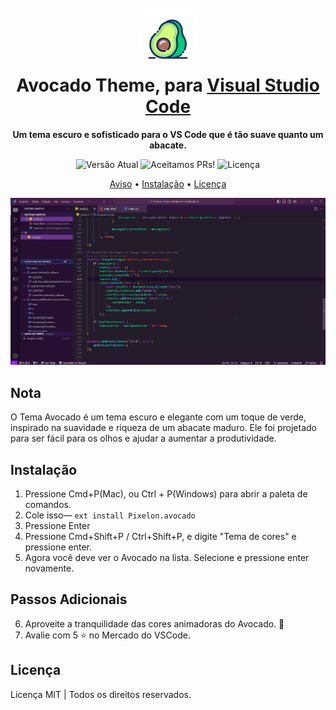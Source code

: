 <h1 align="center">
  <br>
  <img src="./Avocado-Theme-Pixelon-K33.png" alt="Logo do Tema Carambola" width="100">
  <br>
  Avocado Theme, para <a href="https://code.visualstudio.com/">Visual Studio Code</a>
  <br>
</h1>

<p align="center">
  <strong>Um tema escuro e sofisticado para o VS Code que é tão suave quanto um abacate.</strong>
</p>

<p align="center">
  <img src="https://img.shields.io/badge/version-0.0.11-%23DA70D6.svg" alt="Versão Atual" />
  <img src="https://img.shields.io/badge/PRs-aceitos-%23DA70D6.svg" alt="Aceitamos PRs!" />
  <img alt="Licença" src="https://img.shields.io/badge/licença-MIT-%23DA70D6">
</p>

<p align="center">
  <a href="#aviso">Aviso</a> •
  <a href="#instalação">Instalação</a> •
  <a href="#licença">Licença</a>
</p>

<p align="center">
  <img alt="Captura de tela do Tema Carambola para Visual Studio Code" src="./ScreenAvocadoTheme-PixelonK33.png">
</p>


## Nota

O Tema Avocado é um tema escuro e elegante com um toque de verde, inspirado na suavidade e riqueza de um abacate maduro. Ele foi projetado para ser fácil para os olhos e ajudar a aumentar a produtividade.

## Instalação

1. Pressione Cmd+P(Mac), ou Ctrl + P(Windows) para abrir a paleta de comandos.
2. Cole isso— `ext install Pixelon.avocado`
3. Pressione Enter
4. Pressione Cmd+Shift+P / Ctrl+Shift+P, e digite "Tema de cores" e pressione enter.
5. Agora você deve ver o Avocado na lista. Selecione e pressione enter novamente.

## Passos Adicionais

6. Aproveite a tranquilidade das cores animadoras do Avocado. 🥑
7. Avalie com 5 ⭐ no Mercado do VSCode.

## Licença

Licença MIT | Todos os direitos reservados.
